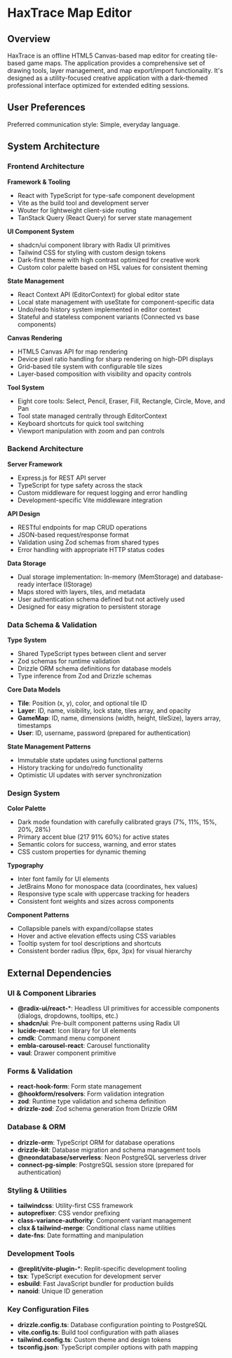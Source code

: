 # HaxTrace Map Editor

## Overview

HaxTrace is an offline HTML5 Canvas-based map editor for creating tile-based game maps. The application provides a comprehensive set of drawing tools, layer management, and map export/import functionality. It's designed as a utility-focused creative application with a dark-themed professional interface optimized for extended editing sessions.

## User Preferences

Preferred communication style: Simple, everyday language.

## System Architecture

### Frontend Architecture

**Framework & Tooling**
- React with TypeScript for type-safe component development
- Vite as the build tool and development server
- Wouter for lightweight client-side routing
- TanStack Query (React Query) for server state management

**UI Component System**
- shadcn/ui component library with Radix UI primitives
- Tailwind CSS for styling with custom design tokens
- Dark-first theme with high contrast optimized for creative work
- Custom color palette based on HSL values for consistent theming

**State Management**
- React Context API (EditorContext) for global editor state
- Local state management with useState for component-specific data
- Undo/redo history system implemented in editor context
- Stateful and stateless component variants (Connected vs base components)

**Canvas Rendering**
- HTML5 Canvas API for map rendering
- Device pixel ratio handling for sharp rendering on high-DPI displays
- Grid-based tile system with configurable tile sizes
- Layer-based composition with visibility and opacity controls

**Tool System**
- Eight core tools: Select, Pencil, Eraser, Fill, Rectangle, Circle, Move, and Pan
- Tool state managed centrally through EditorContext
- Keyboard shortcuts for quick tool switching
- Viewport manipulation with zoom and pan controls

### Backend Architecture

**Server Framework**
- Express.js for REST API server
- TypeScript for type safety across the stack
- Custom middleware for request logging and error handling
- Development-specific Vite middleware integration

**API Design**
- RESTful endpoints for map CRUD operations
- JSON-based request/response format
- Validation using Zod schemas from shared types
- Error handling with appropriate HTTP status codes

**Data Storage**
- Dual storage implementation: In-memory (MemStorage) and database-ready interface (IStorage)
- Maps stored with layers, tiles, and metadata
- User authentication schema defined but not actively used
- Designed for easy migration to persistent storage

### Data Schema & Validation

**Type System**
- Shared TypeScript types between client and server
- Zod schemas for runtime validation
- Drizzle ORM schema definitions for database models
- Type inference from Zod and Drizzle schemas

**Core Data Models**
- **Tile**: Position (x, y), color, and optional tile ID
- **Layer**: ID, name, visibility, lock state, tiles array, and opacity
- **GameMap**: ID, name, dimensions (width, height, tileSize), layers array, timestamps
- **User**: ID, username, password (prepared for authentication)

**State Management Patterns**
- Immutable state updates using functional patterns
- History tracking for undo/redo functionality
- Optimistic UI updates with server synchronization

### Design System

**Color Palette**
- Dark mode foundation with carefully calibrated grays (7%, 11%, 15%, 20%, 28%)
- Primary accent blue (217 91% 60%) for active states
- Semantic colors for success, warning, and error states
- CSS custom properties for dynamic theming

**Typography**
- Inter font family for UI elements
- JetBrains Mono for monospace data (coordinates, hex values)
- Responsive type scale with uppercase tracking for headers
- Consistent font weights and sizes across components

**Component Patterns**
- Collapsible panels with expand/collapse states
- Hover and active elevation effects using CSS variables
- Tooltip system for tool descriptions and shortcuts
- Consistent border radius (9px, 6px, 3px) for visual hierarchy

## External Dependencies

### UI & Component Libraries
- **@radix-ui/react-***: Headless UI primitives for accessible components (dialogs, dropdowns, tooltips, etc.)
- **shadcn/ui**: Pre-built component patterns using Radix UI
- **lucide-react**: Icon library for UI elements
- **cmdk**: Command menu component
- **embla-carousel-react**: Carousel functionality
- **vaul**: Drawer component primitive

### Forms & Validation
- **react-hook-form**: Form state management
- **@hookform/resolvers**: Form validation integration
- **zod**: Runtime type validation and schema definition
- **drizzle-zod**: Zod schema generation from Drizzle ORM

### Database & ORM
- **drizzle-orm**: TypeScript ORM for database operations
- **drizzle-kit**: Database migration and schema management tools
- **@neondatabase/serverless**: Neon PostgreSQL serverless driver
- **connect-pg-simple**: PostgreSQL session store (prepared for authentication)

### Styling & Utilities
- **tailwindcss**: Utility-first CSS framework
- **autoprefixer**: CSS vendor prefixing
- **class-variance-authority**: Component variant management
- **clsx & tailwind-merge**: Conditional class name utilities
- **date-fns**: Date formatting and manipulation

### Development Tools
- **@replit/vite-plugin-***: Replit-specific development tooling
- **tsx**: TypeScript execution for development server
- **esbuild**: Fast JavaScript bundler for production builds
- **nanoid**: Unique ID generation

### Key Configuration Files
- **drizzle.config.ts**: Database configuration pointing to PostgreSQL
- **vite.config.ts**: Build tool configuration with path aliases
- **tailwind.config.ts**: Custom theme and design tokens
- **tsconfig.json**: TypeScript compiler options with path mapping
